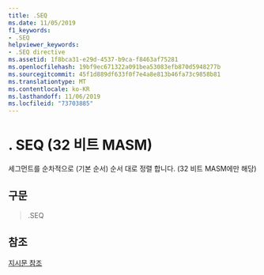 ```yaml
---
title: .SEQ
ms.date: 11/05/2019
f1_keywords:
- .SEQ
helpviewer_keywords:
- .SEQ directive
ms.assetid: 1f8bca31-e29d-4537-b9ca-f8463af75281
ms.openlocfilehash: 19bf9ec671322a091bea53083efb870d5948277b
ms.sourcegitcommit: 45f1d889df633f0f7e4a8e813b46fa73c9858b81
ms.translationtype: MT
ms.contentlocale: ko-KR
ms.lasthandoff: 11/06/2019
ms.locfileid: "73703885"
---
```

# <a name="seq-32-bit-masm"></a>. SEQ (32 비트 MASM)

세그먼트를 순차적으로 (기본 순서) 순서 대로 정렬 합니다. (32 비트 MASM에만 해당)

## <a name="syntax"></a>구문

> .SEQ

## <a name="see-also"></a>참조

[지시문 참조](../../assembler/masm/directives-reference.md)<br/>